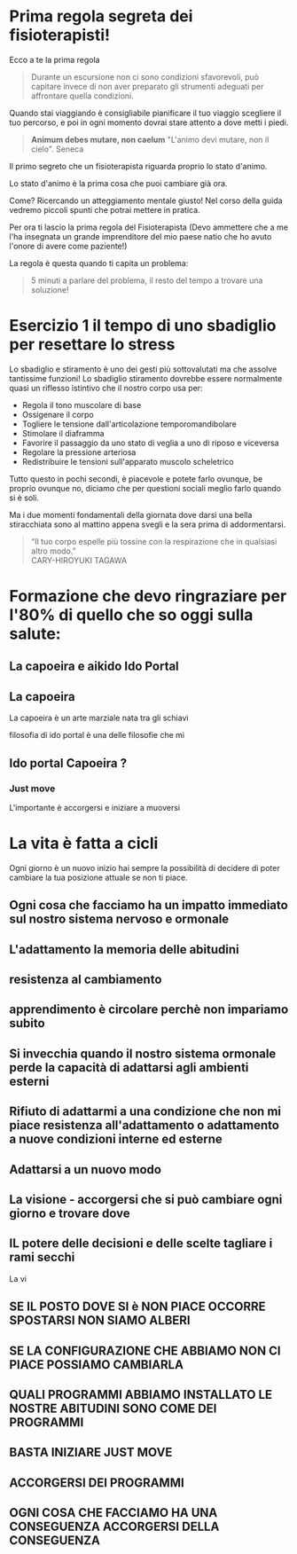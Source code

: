 
# Prima regola segreta dei fisioterapisti!

Ecco a te la prima regola

> Durante un escursione non ci sono condizioni sfavorevoli, può capitare invece di non aver preparato gli strumenti adeguati per affrontare quella condizioni.

Quando stai viaggiando è consigliabile pianificare il tuo viaggio scegliere il tuo percorso, e poi in ogni momento dovrai stare attento a dove metti i piedi.



> **Animum debes mutare, non caelum** 
>"L'animo devi mutare, non il cielo".
Seneca

Il primo segreto che un fisioterapista riguarda proprio lo stato d'animo.

Lo stato d'animo è la prima cosa che puoi  cambiare già ora.

Come? Ricercando un atteggiamento mentale giusto!
Nel corso della guida vedremo piccoli spunti che potrai mettere in pratica.

Per ora ti lascio la prima regola del Fisioterapista (Devo ammettere che a me l'ha insegnata un grande imprenditore del mio paese natio che ho avuto l'onore di avere come paziente!)

La regola è questa quando ti capita un problema: 

> 5 minuti a parlare del problema, il resto del tempo a trovare una soluzione!

#  Esercizio 1 il tempo di uno sbadiglio per resettare lo stress 

Lo sbadiglio e stiramento è uno dei gesti più sottovalutati ma che assolve tantissime funzioni! 
Lo sbadiglio stiramento dovrebbe essere normalmente quasi un riflesso istintivo che il nostro corpo usa per:

- Regola il tono muscolare di base
- Ossigenare il corpo 
- Togliere le tensione dall'articolazione temporomandibolare
- Stimolare il diaframma
- Favorire il passaggio da uno stato di veglia a uno di riposo e viceversa 
- Regolare la pressione arteriosa
- Redistribuire le tensioni sull'apparato muscolo scheletrico

Tutto questo in pochi secondi, è piacevole e potete farlo ovunque, be proprio ovunque no, diciamo che per questioni sociali meglio farlo quando si è soli.

Ma i due momenti fondamentali della giornata dove darsi una bella stiracchiata sono al mattino appena svegli e la sera prima di addormentarsi.

> “Il tuo corpo espelle più tossine con la respirazione che in qualsiasi altro modo.”  
> CARY-HIROYUKI TAGAWA


# Formazione che devo ringraziare per l'80% di quello che so oggi sulla salute:


## La capoeira e aikido Ido Portal 


## La capoeira

La capoeira è un arte marziale nata tra gli schiavi 

filosofia di ido portal è una delle filosofie che mi



## Ido portal  Capoeira ?


### Just move

L'importante è accorgersi e iniziare a muoversi 


# La vita è fatta a cicli

Ogni giorno è un nuovo inizio hai sempre la possibilità di decidere di poter cambiare la tua posizione attuale se non ti piace.

## Ogni cosa che facciamo ha un impatto immediato sul nostro sistema nervoso e ormonale

## L'adattamento la memoria delle abitudini

## resistenza al cambiamento 

## apprendimento è circolare perchè non impariamo subito


## Si invecchia quando il nostro sistema ormonale perde la capacità di adattarsi agli ambienti esterni


## Rifiuto di adattarmi a una condizione che non mi piace resistenza all'adattamento o adattamento a nuove condizioni interne ed esterne

## Adattarsi a un nuovo modo 



## La visione - accorgersi che si può cambiare ogni giorno e trovare dove

## IL potere delle decisioni e delle scelte tagliare i rami secchi

La vi

## SE IL POSTO DOVE SI è NON PIACE OCCORRE SPOSTARSI NON SIAMO ALBERI

## SE LA CONFIGURAZIONE CHE ABBIAMO NON CI PIACE POSSIAMO CAMBIARLA

## QUALI PROGRAMMI ABBIAMO INSTALLATO LE NOSTRE ABITUDINI SONO COME DEI PROGRAMMI

## BASTA INIZIARE JUST MOVE

## ACCORGERSI DEI PROGRAMMI

## OGNI COSA CHE FACCIAMO HA UNA CONSEGUENZA ACCORGERSI DELLA CONSEGUENZA



<!--stackedit_data:
eyJoaXN0b3J5IjpbLTQ3OTMzNzA2MCwtNDExMDE0MTQwLDEyMT
M5MjMzNzQsMTY3ODUxMDQ5XX0=
-->